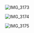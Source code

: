 ![IMG_3173](./asset/sketch/IMG_3173.png)

![IMG_3174](./asset/sketch/IMG_3174.png)

![IMG_3175](./asset/sketch/IMG_3175.png)